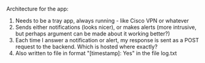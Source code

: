 Architecture for the app:
1. Needs to be a tray app, always running - like Cisco VPN or whatever
2. Sends either notifications (looks nicer), or makes alerts (more intrusive, but perhaps argument can be made about it working better?)
3. Each time I answer a notification or alert, my response is sent as a POST request to the backend. Which is hosted where exactly? 
4. Also written to file in format "[timestamp]: Yes" in the file log.txt
